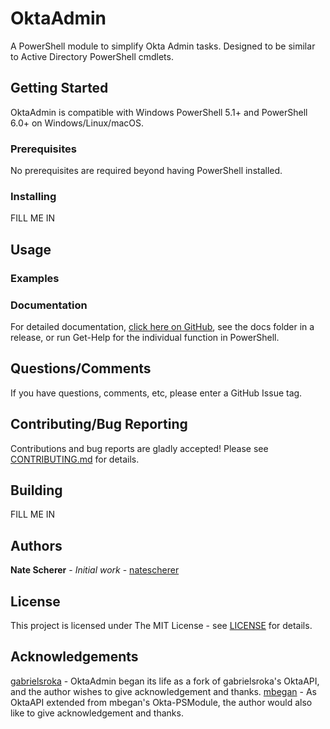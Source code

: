 # OktaAdmin

A PowerShell module to simplify Okta Admin tasks. Designed to be similar to Active Directory PowerShell cmdlets.

## Getting Started

OktaAdmin is compatible with Windows PowerShell 5.1+ and PowerShell 6.0+ on Windows/Linux/macOS.

### Prerequisites

No prerequisites are required beyond having PowerShell installed.

### Installing
FILL ME IN
<!-- OktaAdmin is listed in the PowerShell Gallery [here](https://www.powershellgallery.com/packages/OktaAdmin), which means you can install on any internet-connected computer running PowerShell 5+ by running this command:

```PowerShell
Install-Module -Name OktaAdmin
```

If you'd prefer to install manually, follow these instructions:

1. Download the latest release from [releases](../../releases).
1. Extract it, then run the following to install

    ```PowerShell
    Install-Module -Path EXTRACTION-PATH-HERE\OktaAdmin
    ``` -->

## Usage

### Examples

<!-- #### Send-HtmlMailMessage

```PowerShell
$EmailSplat = @{
    To = "admin@contoso.com"
    Cc = "admin2@contoso.com"
    From = "poshemail@contoso.com"
    Subject = "Alert"
    Heading = "Alert"
    Footer = "Sent at $((Get-Date).ToUniversalTime() | Get-Date -format s) UTC"
    LastLine = ""
    Body = "This is an alert message."
    SmtpServer = "smtp.office365.com" 
    UseSsl = $true
    Port = 587
    Credential = $CredentialObject
}
Send-HtmlMailMessage @EmailSplat
``` -->

### Documentation

For detailed documentation, [click here on GitHub](docs), see the docs folder in a release, or run Get-Help for the individual function in PowerShell.

## Questions/Comments

If you have questions, comments, etc, please enter a GitHub Issue tag.

## Contributing/Bug Reporting

Contributions and bug reports are gladly accepted! Please see [CONTRIBUTING.md](CONTRIBUTING.md) for details.

## Building

FILL ME IN

## Authors

**Nate Scherer** - *Initial work* - [natescherer](https://github.com/natescherer)

## License

This project is licensed under The MIT License - see [LICENSE](LICENSE) for details.

## Acknowledgements

[gabrielsroka](https://github.com/gabrielsroka/OktaAPI.psm1) - OktaAdmin began its life as a fork of gabrielsroka's OktaAPI, and the author wishes to give acknowledgement and thanks.
[mbegan](https://github.com/mbegan/Okta-PSModule) - As OktaAPI extended from mbegan's Okta-PSModule, the author would also like to give acknowledgement and thanks.

